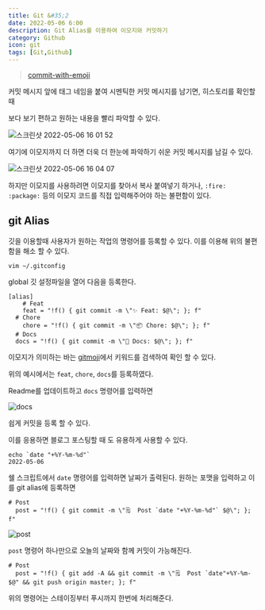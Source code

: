```yaml
---
title: Git &#35;2
date: 2022-05-06 6:00
description: Git Alias를 이용하여 이모지와 커밋하기
category: Github
icon: git
tags: [Git,Github]
---
```


> [commit-with-emoji](https://github.com/zerochae/commit-with-emoji)

커밋 메시지 앞에 태그 네임을 붙여 시멘틱한 커밋 메시지를 남기면, 히스토리를 확인할 때

보다 보기 편하고 원하는 내용을 빨리 파악할 수 있다.

![스크린샷 2022-05-06 16 01 52](https://user-images.githubusercontent.com/84373490/167083057-049adeff-9510-457c-ab8b-c24d7fcced00.png "태그를 사용한 예시")

여기에 이모지까지 더 하면 더욱 더 한눈에 파악하기 쉬운 커밋 메시지를 남길 수 있다.

![스크린샷 2022-05-06 16 04 07](https://user-images.githubusercontent.com/84373490/167083340-58adc18f-9ab4-4780-941f-31ccd182d9a8.png "이모지와 태그를 사용한 예시")

하지만 이모지를 사용하려면 이모지를 찾아서 복사 붙여넣기 하거나, `:fire:` `:package:` 등의 이모지 코드를 직접 입력해주어야 하는 불편함이 있다.

## git Alias

깃을 이용할때 사용자가 원하는 작업의 명령어를 등록할 수 있다. 이를 이용해 위의 불편함을 해소 할 수 있다.

```
vim ~/.gitconfig
```

global 깃 설정파일을 열어 다음을 등록한다.
```
[alias]
	# Feat
	feat = "!f() { git commit -m \"✨ Feat: $@\"; }; f"
  # Chore
	chore = "!f() { git commit -m \"📦 Chore: $@\"; }; f"
  # Docs
  docs = "!f() { git commit -m \"📝 Docs: $@\"; }; f"
```

이모지가 의미하는 바는 [gitmoji](https://gitmoji.dev/)에서 키워드를 검색하여 확인 할 수 있다.

위의 예시에서는 `feat`, `chore`, `docs`를 등록하였다.

Readme를 업데이트하고 `docs` 명령어를 입력하면

![docs](https://user-images.githubusercontent.com/84373490/166137529-cab51e33-96f5-4b5e-8cde-2d7a7777cb3f.png)

쉽게 커밋을 등록 할 수 있다.

이를 응용하면 블로그 포스팅할 때 도 유용하게 사용할 수 있다.

```
echo `date "+%Y-%m-%d"`
2022-05-06
```

쉘 스크립트에서 `date` 명령어를 입력하면 날짜가 출력된다. 원하는 포맷을 입력하고 이를 git alias에 등록하면

```
# Post
  post = "!f() { git commit -m \"🗒  Post `date "+%Y-%m-%d"` $@\"; }; f"
```

![post](https://user-images.githubusercontent.com/84373490/167085062-0d962ab3-d59e-4035-b777-ba736526d9cd.png)

`post` 명령어 하나만으로 오늘의 날짜와 함께 커밋이 가능해진다.

```
# Post
  post = "!f() { git add -A && git commit -m \"🗒  Post `date"+%Y-%m- $@" && git push origin master; }; f"
```

위의 명령어는 스테이징부터 푸시까지 한번에 처리해준다.

